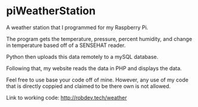 # piWeatherStation
A weather station that I programmed for my Raspberry Pi. 

The program gets the temperature, pressure, percent humidity, and change in temperature based off of a SENSEHAT reader. 

Python then uploads this data remotely to a mySQL database. 

Following that, my website reads the data in PHP and displays the data.

Feel free to use base your code off of mine. However, any use of my code that is directly coppied and claimed to be there own is not
allowed.

Link to working code: http://robdev.tech/weather
